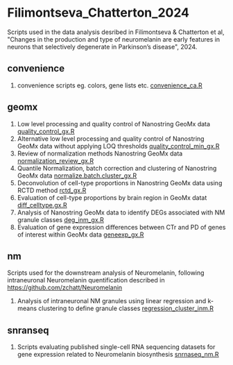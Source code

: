 # Filimontseva_Chatterton_2024
Scripts used in the data analysis desribed in Filimontseva & Chatterton et al, "Changes in the production and type of neuromelanin are early features in neurons that selectively degenerate in Parkinson’s disease", 2024.


## convenience
1) convenience scripts eg. colors, gene lists etc. [convenience_ca.R](convenience/convenience_ca.R)

## geomx
1) Low level processing and quality control of Nanostring GeoMx data [quality_control_gx.R](geomx/quality_control_gx.R)
2) Alternative low level processing and quality control of Nanostring GeoMx data without applying LOQ thresholds [quality_control_min_gx.R](geomx/quality_control_min_gx.R)
3) Review of normalization methods Nanostring GeoMx data [normalization_review_gx.R](geomx/normalization_review_gx.R)
4) Quantile Normalization, batch correction and clustering of Nanostring GeoMx data [normalize.batch.cluster_gx.R](geomx/normalize.batch.cluster_gx.R)
5) Deconvolution of cell-type proportions in Nanostring GeoMx data using RCTD method [rctd_gx.R](geomx/rctd_gx.R)
6) Evaluation of cell-type proportions by brain region in GeoMx datat [diff_celltype.gx.R](geomx/diff_celltype.gx.R)
7) Analysis of Nanostring GeoMx data to identify DEGs associated with NM granule classes [deg_inm_gx.R](geomx/deg_inm_gx.R)
8) Evaluation of gene expression differences between CTr and PD of genes of interest within GeoMx data [geneexp_gx.R](geomx/geneexp_gx.R)

## nm
Scripts used for the downstream analysis of Neuromelanin, following intraneuronal Neuromelanin quentification described in https://github.com/zchatt/Neuromelanin

1) Analysis of intraneuronal NM granules using linear regression and k-means clustering to define granule classes [regression_cluster_inm.R](nm/regression_cluster_inm.R)


## snranseq
1) Scripts evaluating published single-cell RNA sequencing datasets for gene expression related to Neuromelanin biosynthesis [snrnaseq_nm.R](snranseq/snrnaseq_nm.R)

